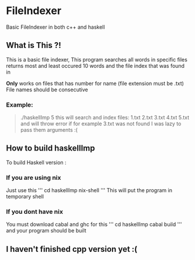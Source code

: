 # FileIndexer
Basic FileIndexer in both c++ and haskell

## What is This ?!
This is a basic file indexer,
This program searches all words in specific files
returns most and least occured 10 words and the file index that was found in

**Only** works on files that has number for name (file extension must be .txt)
File names should be consecutive

### Example:
> ./haskellImp 5
this will search and index files:
> 1.txt
> 2.txt
> 3.txt
> 4.txt
> 5.txt
and will throw error if for example 3.txt was not found
I was lazy to pass them arguments :(

## How to build haskellImp
To build Haskell version :
### If you are using nix
Just use this
'''
cd haskellImp
nix-shell
''' 
This will put the program in temporary shell
### If you dont have nix
You must download cabal and ghc for this 
'''
cd haskellImp
cabal build
'''
and your program should be built

## I haven't finished cpp version yet :( 
